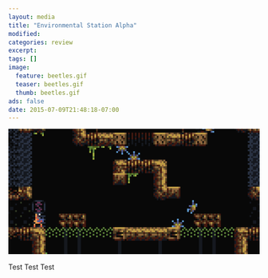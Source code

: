 ```yaml
---
layout: media
title: "Environmental Station Alpha"
modified:
categories: review
excerpt:
tags: []
image:
  feature: beetles.gif
  teaser: beetles.gif
  thumb: beetles.gif
ads: false
date: 2015-07-09T21:48:18-07:00
---
```


![alt text](beetles.gif "Beetlejuice")

Test Test Test
